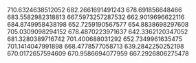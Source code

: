 710.6324638512052
682.2661691491243
678.691856648466
683.5582982318813
667.5973257287532
662.9019696622116
684.8749958438198
652.7259190567577
654.8838698297608
705.0309098294152
678.4870223971637
642.3362120347052
681.3280389716742
701.400688031292
652.7349961635475
701.1414047991898
668.4778577058713
639.2842250252198
670.0172657594609
670.9586694077959
667.2926806275478